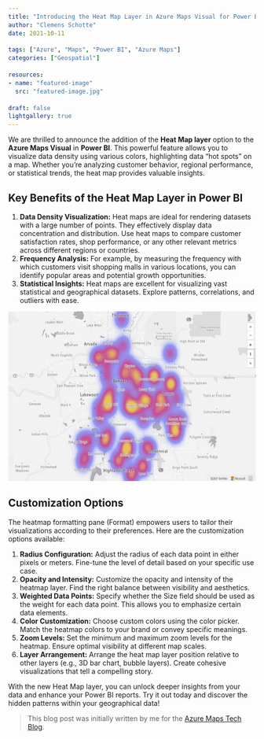 ```yaml
---
title: "Introducing the Heat Map Layer in Azure Maps Visual for Power BI"
author: "Clemens Schotte"
date: 2021-10-11

tags: ["Azure", "Maps", "Power BI", "Azure Maps"]
categories: ["Geospatial"]

resources:
- name: "featured-image"
  src: "featured-image.jpg"

draft: false
lightgallery: true
---
```


We are thrilled to announce the addition of the **Heat Map layer** option to the **Azure Maps Visual** in **Power BI**. This powerful feature allows you to visualize data density using various colors, highlighting data “hot spots” on a map. Whether you’re analyzing customer behavior, regional performance, or statistical trends, the heat map provides valuable insights.

## Key Benefits of the Heat Map Layer in Power BI

1. **Data Density Visualization:** Heat maps are ideal for rendering datasets with a large number of points. They effectively display data concentration and distribution. Use heat maps to compare customer satisfaction rates, shop performance, or any other relevant metrics across different regions or countries.
2. **Frequency Analysis:** For example, by measuring the frequency with which customers visit shopping malls in various locations, you can identify popular areas and potential growth opportunities.
3. **Statistical Insights:** Heat maps are excellent for visualizing vast statistical and geographical datasets. Explore patterns, correlations, and outliers with ease.

![Heat Map example](heatmap.jpg)

## Customization Options

The heatmap formatting pane (Format) empowers users to tailor their visualizations according to their preferences. Here are the customization options available:

1. **Radius Configuration:** Adjust the radius of each data point in either pixels or meters. Fine-tune the level of detail based on your specific use case.
2. **Opacity and Intensity:** Customize the opacity and intensity of the heatmap layer. Find the right balance between visibility and aesthetics.
3. **Weighted Data Points:** Specify whether the Size field should be used as the weight for each data point. This allows you to emphasize certain data elements.
4. **Color Customization:** Choose custom colors using the color picker. Match the heatmap colors to your brand or convey specific meanings.
5. **Zoom Levels:** Set the minimum and maximum zoom levels for the heatmap. Ensure optimal visibility at different map scales.
6. **Layer Arrangement:** Arrange the heat map layer position relative to other layers (e.g., 3D bar chart, bubble layers). Create cohesive visualizations that tell a compelling story.

With the new Heat Map layer, you can unlock deeper insights from your data and enhance your Power BI reports. Try it out today and discover the hidden patterns within your geographical data!

> This blog post was initially written by me for the [Azure Maps Tech Blog](https://blog.azuremaps.com).